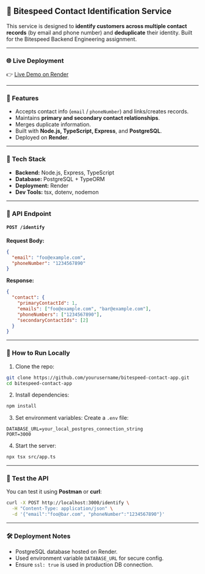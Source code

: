 ## 🧠 Bitespeed Contact Identification Service

This service is designed to **identify customers across multiple contact records** (by email and phone number) and **deduplicate** their identity. Built for the Bitespeed Backend Engineering assignment.

---

### 🌐 Live Deployment

👉 [Live Demo on Render](https://bitespeed-contact-app.onrender.com)

---

### 🚀 Features

* Accepts contact info (`email` / `phoneNumber`) and links/creates records.
* Maintains **primary and secondary contact relationships**.
* Merges duplicate information.
* Built with **Node.js, TypeScript, Express**, and **PostgreSQL**.
* Deployed on **Render**.

---

### 📆 Tech Stack

* **Backend:** Node.js, Express, TypeScript
* **Database:** PostgreSQL + TypeORM
* **Deployment:** Render
* **Dev Tools:** tsx, dotenv, nodemon

---

### 📂 API Endpoint

#### `POST /identify`

**Request Body:**

```json
{
  "email": "foo@example.com",
  "phoneNumber": "1234567890"
}
```

**Response:**

```json
{
  "contact": {
    "primaryContactId": 1,
    "emails": ["foo@example.com", "bar@example.com"],
    "phoneNumbers": ["1234567890"],
    "secondaryContactIds": [2]
  }
}
```

---

### 🔧 How to Run Locally

1. Clone the repo:

```bash
git clone https://github.com/yourusername/bitespeed-contact-app.git
cd bitespeed-contact-app
```

2. Install dependencies:

```bash
npm install
```

3. Set environment variables:
   Create a `.env` file:

```
DATABASE_URL=your_local_postgres_connection_string
PORT=3000
```

4. Start the server:

```bash
npx tsx src/app.ts
```

---

### 🦪 Test the API

You can test it using **Postman** or **curl**:

```bash
curl -X POST http://localhost:3000/identify \
  -H "Content-Type: application/json" \
  -d '{"email":"foo@bar.com", "phoneNumber":"1234567890"}'
```

---

### 🛠️ Deployment Notes

* PostgreSQL database hosted on Render.
* Used environment variable `DATABASE_URL` for secure config.
* Ensure `ssl: true` is used in production DB connection.
